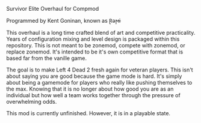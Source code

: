 Survivor Elite Overhaul for Compmod

Programmed by Kent Goninan, known as Ɽǝϻɨ

This overhaul is a long time crafted blend of art and competitive practicality. Years of configuration mixing and level design is packaged within this repository. This is not meant to be zonemod, compete with zonemod, or replace zonemod. It's intended to be it's own competitive format that is based far from the vanille game. 

The goal is to make Left 4 Dead 2 fresh again for veteran players. This isn't about saying you are good because the game mode is hard. It's simply about being a gamemode for players who really like pushing themselves to the max. Knowing that it is no longer about how good you are as an individual but how well a team works together through the pressure of overwhelming odds. 

This mod is currently unfinished. However, it is in a playable state. 
